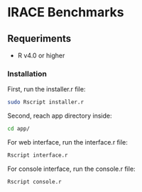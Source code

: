 # IRACE Benchmarks

## Requeriments
 - R v4.0 or higher
 
### Installation
First, run the installer.r file:
```sh
sudo Rscript installer.r
```

Second, reach app directory inside:
```sh
cd app/
```

For web interface, run the interface.r file:
```sh
Rscript interface.r
```

For console interface, run the console.r file:
```sh
Rscript console.r
```